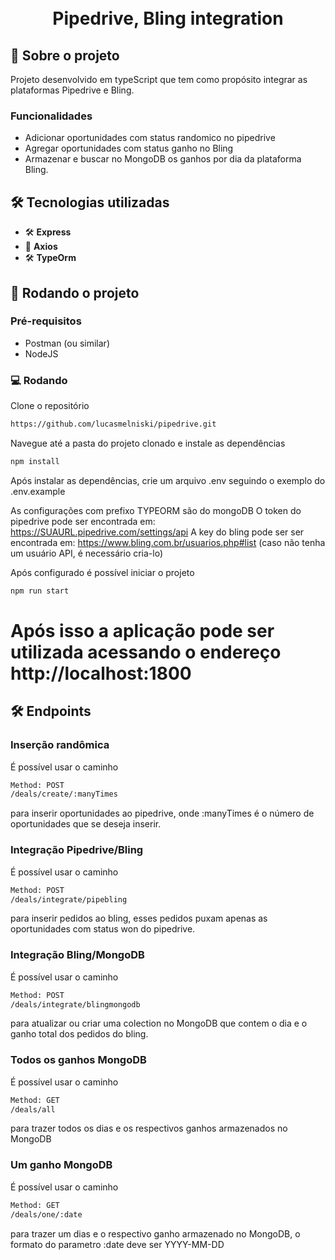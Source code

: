 <h1 align="center">
<br>
Pipedrive, Bling integration
</h1>

## 📃 Sobre o projeto

Projeto desenvolvido em typeScript que tem como propósito integrar as plataformas Pipedrive e Bling.

### Funcionalidades

- Adicionar oportunidades com status randomico no pipedrive
- Agregar oportunidades com status ganho no Bling
- Armazenar e buscar no MongoDB os ganhos por dia da plataforma Bling.

## 🛠 Tecnologias utilizadas

- 🛠 **Express** 
- 📡 **Axios** 
- 🛠 **TypeOrm** 

## 🚀 Rodando o projeto

### Pré-requisitos

- Postman (ou similar)
- NodeJS

### 💻 Rodando

Clone o repositório

```bash
https://github.com/lucasmelniski/pipedrive.git
```

Navegue até a pasta do projeto clonado e instale as dependências

```bash
npm install
```

Após instalar as dependências, crie um arquivo .env seguindo o exemplo do .env.example

As configurações com prefixo TYPEORM são do mongoDB
O token do pipedrive pode ser encontrada em: https://SUAURL.pipedrive.com/settings/api
A key do bling pode ser ser encontrada em: https://www.bling.com.br/usuarios.php#list (caso não tenha um usuário API, é necessário cria-lo)

Após configurado é possível iniciar o projeto

```bash
npm run start
```

# Após isso a aplicação pode ser utilizada acessando o endereço http://localhost:1800

## 🛠 Endpoints

### Inserção randômica

É possível usar o caminho 

```bash
Method: POST
/deals/create/:manyTimes
```

para inserir oportunidades ao pipedrive, onde :manyTimes é o número de oportunidades que se deseja inserir.

### Integração Pipedrive/Bling

É possível usar o caminho 

```bash
Method: POST
/deals/integrate/pipebling
```

para inserir pedidos ao bling, esses pedidos puxam apenas as oportunidades com status won do pipedrive.

### Integração Bling/MongoDB

É possível usar o caminho 

```bash
Method: POST
/deals/integrate/blingmongodb
```

para atualizar ou criar uma colection no MongoDB que contem o dia e o ganho total dos pedidos do bling.

### Todos os ganhos MongoDB

É possível usar o caminho 

```bash
Method: GET
/deals/all
```

para trazer todos os dias e os respectivos ganhos armazenados no MongoDB

### Um ganho MongoDB

É possível usar o caminho 

```bash
Method: GET
/deals/one/:date
```

para trazer um dias e o respectivo ganho armazenado no MongoDB, o formato do parametro :date deve ser YYYY-MM-DD

```
